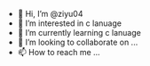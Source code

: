 - 👋 Hi, I’m @ziyu04
- 👀 I’m interested in c lanuage
- 🌱 I’m currently learning c lanuage
- 💞️ I’m looking to collaborate on ...
- 📫 How to reach me ...

<!---
ziyu04/ziyu04 is a ✨ special ✨ repository because its `README.md` (this file) appears on your GitHub profile.
You can click the Preview link to take a look at your changes.
--->
